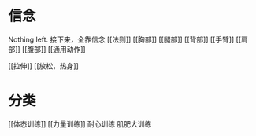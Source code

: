 # 信念
Nothing left. 
接下来，全靠信念
[[法则]] 
[[胸部]] 
[[腿部]] 
[[背部]] 
[[手臂]] 
[[肩部]] 
[[腹部]] 
[[通用动作]] 

[[拉伸]] 
[[放松，热身]] 
# 分类
[[体态训练]] 
[[力量训练]] 
耐心训练
肌肥大训练